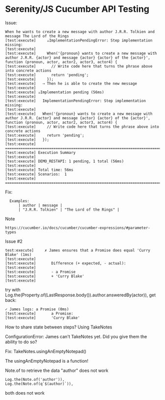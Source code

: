 # Serenity/JS Cucumber API Testing

Issue:
```
When he wants to create a new message with author J.R.R. Tolkien and message The Lord of the Rings
[test:execute]     ☕ImplementationPendingError: Step implementation missing:
[test:execute] 
[test:execute]     When('{pronoun} wants to create a new message with author J.R.R. {actor} and message {actor} {actor} of the {actor}', function (pronoun, actor, actor2, actor3, actor4) {
[test:execute]       // Write code here that turns the phrase above into concrete actions
[test:execute]       return 'pending';
[test:execute]     });
[test:execute]   ⇢ Then he is able to create the new message
[test:execute] 
[test:execute] ☕Implementation pending (56ms)
[test:execute] 
[test:execute]   ImplementationPendingError: Step implementation missing:
[test:execute] 
[test:execute]   When('{pronoun} wants to create a new message with author J.R.R. {actor} and message {actor} {actor} of the {actor}', function (pronoun, actor, actor2, actor3, actor4) {
[test:execute]     // Write code here that turns the phrase above into concrete actions
[test:execute]     return 'pending';
[test:execute]   });
[test:execute] ================================================================================
[test:execute] Execution Summary
[test:execute] 
[test:execute] DEMO_RESTAPI: 1 pending, 1 total (56ms)
[test:execute] 
[test:execute] Total time: 56ms
[test:execute] Scenarios:  1
[test:execute] ===========================================================================
```

Fix:
```
  Examples:
      | author | message | 
      | "J.R.R. Tolkien" | "The Lord of the Rings" | 

```

Note
```
https://cucumber.io/docs/cucumber/cucumber-expressions/#parameter-types
```

Issue #2
```
test:execute]     ✗ James ensures that a Promise does equal 'Curry Blake' (1ms)
[test:execute] 
[test:execute]       Difference (+ expected, - actual):
[test:execute] 
[test:execute]       - a Promise
[test:execute]       + 'Curry Blake'
[test:execute] 
```

try with 
 Log.the(Property.of(LastResponse.body<MessageDto>()).author.answeredBy(actor)),
 get back:
 ```
 ✓ James logs: a Promise (0ms)
[test:execute]       a Promise:
[test:execute]       'Curry Blake'
```

How to share state between steps?
Using TakeNotes

 ConfigurationError: James can't TakeNotes yet. Did you give them the ability to do so?

  
  Fix: 
  TakeNotes.usingAnEmptyNotepad()

The usingAnEmptyNotepad is a function!

Note.of to retrieve the data "author" does not work
```
Log.the(Note.of('author')),
Log.the(Note.of(q`$(author)`)), 
```  
both does not work

